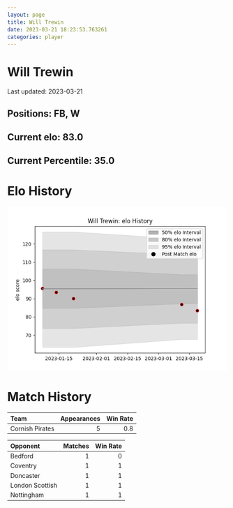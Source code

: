 ```yaml
---  
layout: page  
title: Will Trewin  
date: 2023-03-21 18:23:53.763261  
categories: player  
---
```

# Will Trewin


Last updated: 2023-03-21
## Positions: FB, W

## Current elo: 83.0

## Current Percentile: 35.0

# Elo History


![elo history](history_WillTrewin.png)
# Match History


| Team            |   Appearances |   Win Rate |
|:----------------|--------------:|-----------:|
| Cornish Pirates |             5 |        0.8 |

| Opponent        |   Matches |   Win Rate |
|:----------------|----------:|-----------:|
| Bedford         |         1 |          0 |
| Coventry        |         1 |          1 |
| Doncaster       |         1 |          1 |
| London Scottish |         1 |          1 |
| Nottingham      |         1 |          1 |